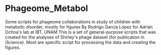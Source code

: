 # Phageome_Metabol
Some scripts for phageome collaborations in study of children with metabolic disorder, mostly for figures
By Rodrigo García López for Adrián Ochoa's lab at IBT, UNAM
This is a set of general-purpose scripts that was created for the analyses of Shirley's phage dataset (for publication in iScience). Most are specific script for processing the data and creating the figures.
